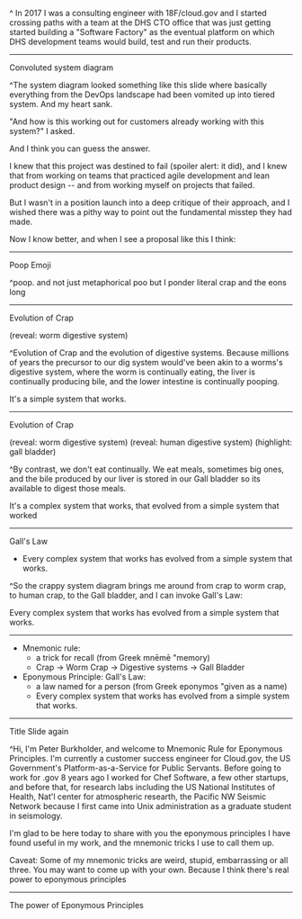 ^ In 2017 I was a consulting engineer with 18F/cloud.gov
and I started crossing paths with a team at the DHS CTO
office that was just getting started building a "Software Factory" as the 
eventual platform on which DHS development teams would
build, test and run their products.

---

Convoluted system diagram

^The system diagram looked something like this slide
where basically everything from the DevOps landscape
had been vomited up into tiered system. And my heart sank.

"And how is this working out for customers already working
with this system?" I asked. 

And I think you can guess the answer.

I knew that this project was destined to fail (spoiler alert: it
did), and I knew that from working on teams that practiced agile 
development and lean product design -- and from working myself on
projects that failed.

But I wasn't in a position launch into a deep critique of their
approach, and I wished there was a pithy way to point out the
fundamental misstep they had made.

Now I know better, and when I see a proposal like this I think:

---

Poop Emoji

^poop. and not just metaphorical poo but I ponder literal
crap and the eons long

---

Evolution of Crap

(reveal: worm digestive system)

^Evolution of Crap and the evolution of digestive systems. Because millions 
of years the precursor to our dig system would've been akin to
a worms's digestive system, where the worm is continually eating,
the liver is continually producing bile, and the lower intestine
is continually pooping.

It's a simple system that works.

---

Evolution of Crap

(reveal: worm digestive system)
(reveal: human digestive system)
(highlight: gall bladder)

^By contrast, we don't eat continually. We eat meals, sometimes big ones,
and the bile produced by our liver is stored in our Gall bladder so
its available to digest those meals. 

It's a complex system that works, that evolved from a simple system that
worked

---

Gall's Law
* Every complex system that works has evolved from a simple system that works.

^So the crappy system diagram brings me around from crap to
worm crap, to human crap, to the Gall bladder, and I can invoke
Gall's Law:

Every complex system that works has evolved from a simple system that works.

---

* Mnemonic rule: 
  * a trick for recall (from Greek mnēmē "memory)
  * Crap -> Worm Crap -> Digestive systems -> Gall Bladder
* Eponymous Principle: Gall's Law:
  * a law named for a person (from Greek eponymos "given as a name)
  * Every complex system that works has evolved from a simple system that works.

---

Title Slide again

^Hi, I'm Peter Burkholder, and welcome to Mnemonic Rule for Eponymous
Principles. I'm currently a customer success engineer for Cloud.gov, the
US Government's Platform-as-a-Service for Public Servants. Before going to
work for .gov 8 years ago I worked for Chef Software, a few other startups, 
and before that, for research labs including the US National Institutes of
Health, Nat'l center for atmospheric researth, the Pacific NW Seismic Network
because I first came into Unix administration as a graduate student in 
seismology.

I'm glad to be here today to share with you the eponymous principles I have found 
useful in my work, and the mnemonic tricks I use to call them up.

Caveat: Some of my mnemonic tricks are weird, stupid, embarrassing or all three.
You may want to come up with your own. Because I think there's real power
to eponymous principles

---

The power of Eponymous Principles






